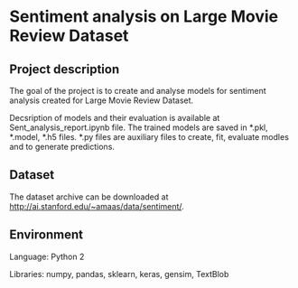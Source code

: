 # Sentiment analysis on Large Movie Review Dataset 

## Project description 
The goal of the project is to create and analyse models for sentiment analysis created for Large Movie Review Dataset. 

Decsription of models and their evaluation is available at Sent_analysis_report.ipynb file. 
The trained models are saved in *.pkl, *.model, *.h5 files. *.py files are auxiliary files to create, fit, evaluate modles and to generate predictions.


## Dataset
The dataset archive can be downloaded at http://ai.stanford.edu/~amaas/data/sentiment/.  

## Environment
Language: Python 2

Libraries: numpy, pandas, sklearn, keras, gensim, TextBlob
